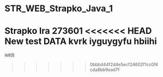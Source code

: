 # STR_WEB_Strapko_Java_1
Strapko Ira
273601
<<<<<<< HEAD
New test DATA
kvrk
iyguygyfu
hbiihi
=======
isit(l)
>>>>>>> 0bbbd44f2d4e5ecf24602f1cc0f4cda8bb9ead7f
